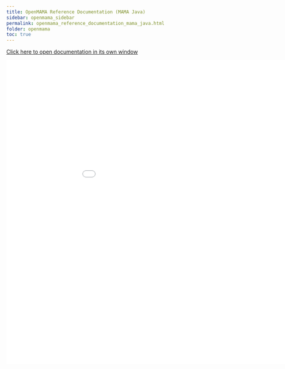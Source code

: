 ```yaml
---
title: OpenMAMA Reference Documentation (MAMA Java)
sidebar: openmama_sidebar
permalink: openmama_reference_documentation_mama_java.html
folder: openmama
toc: true
---
```


<a href="reference/mama/java" target="_blank">Click here to open documentation in its own window</a>

<iframe frameborder="no" src="reference/mama/java/index.html" width="1000" height="800"/>